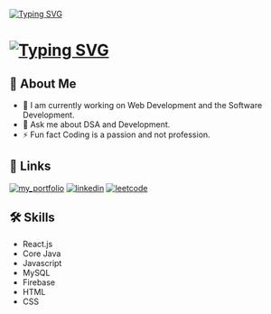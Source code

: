 [![Typing SVG](https://readme-typing-svg.demolab.com?font=Fira+Code&weight=455&size=44&duration=4900&pause=4900&color=F77933&center=true&vCenter=true&width=435&lines=I'm+Harsh+Sharma+)](https://git.io/typing-svg)
#                             [![Typing SVG](https://readme-typing-svg.demolab.com/?lines=Passionate+Developer+⚡;Enthusiastic+Web+Developer+⚡;Java+Developer+⚡;Student+OF+CSE+📫)](https://git.io/typing-svg)
                                                              
 

## 🚀 About Me
- 🔭 I am currently working on Web Development and the Software Development.
- 💬 Ask me about DSA and Development.
- ⚡ Fun fact Coding is a passion and not profession.


## 🔗 Links
[![my_portfolio](https://img.shields.io/badge/my_portfolio-000?style=for-the-badge&logo=ko-fi&logoColor=white)](https://harsh-01.vercel.app/) 
[![linkedin](https://img.shields.io/badge/linkedin-0A66C2?style=for-the-badge&logo=linkedin&logoColor=white)](https://www.linkedin.com/in/harsh-sharma-01jan2002/)
[![leetcode](https://img.shields.io/badge/leetcode-0A66C2?style=for-the-badge&logo=leetcode&logoColor=white)](https://leetcode.com/harshsharma01012002/)



## 🛠 Skills
- React.js
- Core Java
- Javascript
- MySQL
- Firebase
- HTML
- CSS


<!---
Harshsharma008/Harshsharma008 is a ✨ special ✨ repository because its `README.md` (this file) appears on your GitHub profile.
You can click the Preview link to take a look at your changes.
--->
